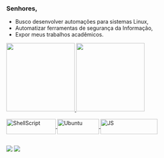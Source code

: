 ### Senhores,


- Busco desenvolver automações para sistemas Linux,
- Automatizar ferramentas de segurança da Informação,
- Expor meus trabalhos acadêmicos.

<div>
  <a href="https://github.com/diegomatheusc">
  <img height="180em" src="https://github-readme-stats.vercel.app/api?username=diegomatheusc&show_icons=true&theme=dark&include_all_commits=true&count_private=true"/>
  <img height="180em" src="https://github-readme-stats.vercel.app/api/top-langs/?username=diegomatheusc&layout=compact&langs_count=7&theme=dark"/>
</div>
  
  
  <div style="display: inline_block"><br>
  <img align="center" alt="ShellScript" height="40" width="130" src="https://img.shields.io/badge/Shell_Script-121011?style=for-the-badge&logo=gnu-bash&logoColor=white"> 
  <img align="center" alt="Ubuntu" height="40" width="110" src="https://img.shields.io/badge/Ubuntu-E95420?style=for-the-badge&logo=ubuntu&logoColor=white"> 
  <img align="center" alt="JS" height="40" width="150" src="https://img.shields.io/badge/JavaScript-323330?style=for-the-badge&logo=javascript&logoColor=F7DF1E">
  </div>
  
  
 
 ## 
  
  <div> 
  <a href = "mailto:diego.matheus00@gmail.com"><img src="https://img.shields.io/badge/Gmail-D14836?style=for-the-badge&logo=gmail&logoColor=white" target="_blank"></a>
  <a href="https://www.linkedin.com/in/diegomatheusc" target="_blank"><img src="https://img.shields.io/badge/LinkedIn-0077B5?style=for-the-badge&logo=linkedin&logoColor=white" target="_blank"></a> 
 
 
</div>
  
  
  
  
  
  
  
  
